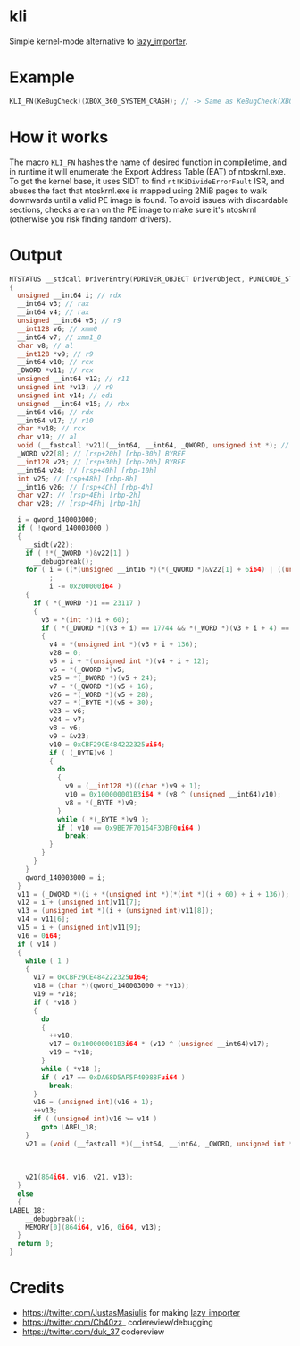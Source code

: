 # kli

Simple kernel-mode alternative to [lazy_importer](https://github.com/JustasMasiulis/lazy_importer).

# Example

```cpp
KLI_FN(KeBugCheck)(XBOX_360_SYSTEM_CRASH); // -> Same as KeBugCheck(XBOX_360_SYSTEM_CRASH);
```

# How it works
The macro ``KLI_FN`` hashes the name of desired function in compiletime, and in runtime it will enumerate the Export Address Table (EAT) of ntoskrnl.exe.
To get the kernel base, it uses SIDT to find ``nt!KiDivideErrorFault`` ISR, and abuses the fact that ntoskrnl.exe is mapped using 2MiB pages to walk downwards until
a valid PE image is found. To avoid issues with discardable sections, checks are ran on the PE image to make sure it's ntoskrnl (otherwise you risk finding random drivers).

# Output

```cpp
NTSTATUS __stdcall DriverEntry(PDRIVER_OBJECT DriverObject, PUNICODE_STRING RegistryPath)
{
  unsigned __int64 i; // rdx
  __int64 v3; // rax
  __int64 v4; // rax
  unsigned __int64 v5; // r9
  __int128 v6; // xmm0
  __int64 v7; // xmm1_8
  char v8; // al
  __int128 *v9; // r9
  __int64 v10; // rcx
  _DWORD *v11; // rcx
  unsigned __int64 v12; // r11
  unsigned int *v13; // r9
  unsigned int v14; // edi
  unsigned __int64 v15; // rbx
  __int64 v16; // rdx
  __int64 v17; // r10
  char *v18; // rcx
  char v19; // al
  void (__fastcall *v21)(__int64, __int64, _QWORD, unsigned int *); // r8
  _WORD v22[8]; // [rsp+20h] [rbp-30h] BYREF
  __int128 v23; // [rsp+30h] [rbp-20h] BYREF
  __int64 v24; // [rsp+40h] [rbp-10h]
  int v25; // [rsp+48h] [rbp-8h]
  __int16 v26; // [rsp+4Ch] [rbp-4h]
  char v27; // [rsp+4Eh] [rbp-2h]
  char v28; // [rsp+4Fh] [rbp-1h]

  i = qword_140003000;
  if ( !qword_140003000 )
  {
    __sidt(v22);
    if ( !*(_QWORD *)&v22[1] )
      __debugbreak();
    for ( i = ((*(unsigned __int16 *)(*(_QWORD *)&v22[1] + 6i64) | ((unsigned __int64)*(unsigned int *)(*(_QWORD *)&v22[1] + 8i64) << 16)) & 0xFFFFFFFFFFFFFFE0ui64) << 16;
          ;
          i -= 0x200000i64 )
    {
      if ( *(_WORD *)i == 23117 )
      {
        v3 = *(int *)(i + 60);
        if ( *(_DWORD *)(v3 + i) == 17744 && *(_WORD *)(v3 + i + 4) == 0x8664 )
        {
          v4 = *(unsigned int *)(v3 + i + 136);
          v28 = 0;
          v5 = i + *(unsigned int *)(v4 + i + 12);
          v6 = *(_OWORD *)v5;
          v25 = *(_DWORD *)(v5 + 24);
          v7 = *(_QWORD *)(v5 + 16);
          v26 = *(_WORD *)(v5 + 28);
          v27 = *(_BYTE *)(v5 + 30);
          v23 = v6;
          v24 = v7;
          v8 = v6;
          v9 = &v23;
          v10 = 0xCBF29CE484222325ui64;
          if ( (_BYTE)v6 )
          {
            do
            {
              v9 = (__int128 *)((char *)v9 + 1);
              v10 = 0x100000001B3i64 * (v8 ^ (unsigned __int64)v10);
              v8 = *(_BYTE *)v9;
            }
            while ( *(_BYTE *)v9 );
            if ( v10 == 0x9BE7F70164F3DBF0ui64 )
              break;
          }
        }
      }
    }
    qword_140003000 = i;
  }
  v11 = (_DWORD *)(i + *(unsigned int *)(*(int *)(i + 60) + i + 136));
  v12 = i + (unsigned int)v11[7];
  v13 = (unsigned int *)(i + (unsigned int)v11[8]);
  v14 = v11[6];
  v15 = i + (unsigned int)v11[9];
  v16 = 0i64;
  if ( v14 )
  {
    while ( 1 )
    {
      v17 = 0xCBF29CE484222325ui64;
      v18 = (char *)(qword_140003000 + *v13);
      v19 = *v18;
      if ( *v18 )
      {
        do
        {
          ++v18;
          v17 = 0x100000001B3i64 * (v19 ^ (unsigned __int64)v17);
          v19 = *v18;
        }
        while ( *v18 );
        if ( v17 == 0xDA68D5AF5F40988Fui64 )
          break;
      }
      v16 = (unsigned int)(v16 + 1);
      ++v13;
      if ( (unsigned int)v16 >= v14 )
        goto LABEL_18;
    }
    v21 = (void (__fastcall *)(__int64, __int64, _QWORD, unsigned int *))(qword_140003000
                                                                        + *(unsigned int *)(v12
                                                                                          + 4i64
                                                                                          * *(unsigned __int16 *)(v15 + 2i64 * (unsigned int)v16)));
    v21(864i64, v16, v21, v13);
  }
  else
  {
LABEL_18:
    __debugbreak();
    MEMORY[0](864i64, v16, 0i64, v13);
  }
  return 0;
}
```

# Credits
- https://twitter.com/JustasMasiulis for making [lazy_importer](https://github.com/JustasMasiulis/lazy_importer)
- https://twitter.com/Ch40zz_ codereview/debugging
- https://twitter.com/duk_37 codereview
